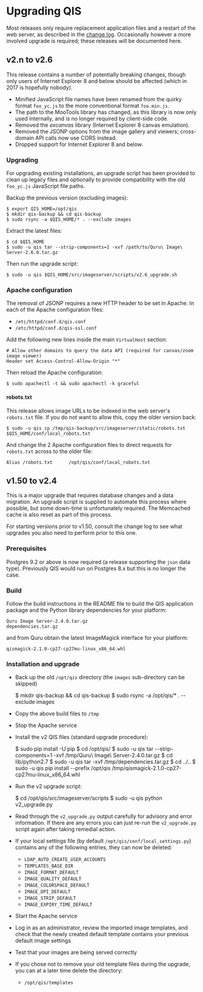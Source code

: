 # Upgrading QIS

Most releases only require replacement application files and a restart of the
web server, as described in the [change log](changelog.md). Occasionally however
a more involved upgrade is required; these releases will be documented here.

## v2.n to v2.6

This release contains a number of potentially breaking changes, though only
users of Internet Explorer 8 and below should be affected
(which in 2017 is hopefully nobody).

* Minified JavaScript file names have been renamed from the quirky format
  `foo_yc.js` to the more conventional format `foo.min.js`.
* The path to the MooTools library has changed, as this library is now only
  used internally, and is no longer required by client-side code.
* Removed the _excanvas_ library (Internet Explorer 8 canvas emulation).
* Removed the JSONP options from the image gallery and viewers;
  cross-domain API calls now use CORS instead.
* Dropped support for Internet Explorer 8 and below.

### Upgrading

For upgrading existing installations, an upgrade script has been provided to clean up
legacy files and optionally to provide compatibility with the old `foo_yc.js`
JavaScript file paths.

Backup the previous version (excluding images):

    $ export QIS_HOME=/opt/qis
    $ mkdir qis-backup && cd qis-backup
    $ sudo rsync -a $QIS_HOME/* . --exclude images

Extract the latest files:

    $ cd $QIS_HOME
    $ sudo -u qis tar --strip-components=1 -xvf /path/to/Quru\ Image\ Server-2.6.0.tar.gz

Then run the upgrade script:

    $ sudo -u qis $QIS_HOME/src/imageserver/scripts/v2.6_upgrade.sh

### Apache configuration

The removal of JSONP requires a new HTTP header to be set in Apache.
In each of the Apache configuration files:

* `/etc/httpd/conf.d/qis.conf`
* `/etc/httpd/conf.d/qis-ssl.conf`

Add the following new lines inside the main `VirtualHost` section:

    # Allow other domains to query the data API (required for canvas/zoom image viewer)
    Header set Access-Control-Allow-Origin "*"

Then reload the Apache configuration:

    $ sudo apachectl -t && sudo apachectl -k graceful

#### robots.txt

This release allows image URLs to be indexed in the web server's `robots.txt` file.
If you do not want to allow this, copy the older version back:

    $ sudo -u qis cp /tmp/qis-backup/src/imageserver/static/robots.txt $QIS_HOME/conf/local_robots.txt

And change the 2 Apache configuration files to direct requests for `robots.txt`
across to the older file:

    Alias /robots.txt      /opt/qis/conf/local_robots.txt

## v1.50 to v2.4

This is a major upgrade that requires database changes and a data migration.
An upgrade script is supplied to automate this process where possible, but some
down-time is unfortunately required. The Memcached cache is also reset as part of
this process.

For starting versions prior to v1.50, consult the change log to see what upgrades
you also need to perform prior to this one.

### Prerequisites

Postgres 9.2 or above is now required (a release supporting the `json` data type).
Previously QIS would run on Postgres 8.x but this is no longer the case.

### Build

Follow the build instructions in the README file to build the QIS application
package and the Python library dependencies for your platform:

    Quru Image Server-2.4.0.tar.gz
    dependencies.tar.gz

and from Quru obtain the latest ImageMagick interface for your platform:

    qismagick-2.1.0-cp27-cp27mu-linux_x86_64.whl

### Installation and upgrade

* Back up the old `/opt/qis` directory (the `images` sub-directory can be skipped)

    $ mkdir qis-backup && cd qis-backup
    $ sudo rsync -a /opt/qis/* . --exclude images

* Copy the above build files to `/tmp`
* Stop the Apache service
* Install the v2 QIS files (standard upgrade procedure):

    $ sudo pip install -U pip
    $ cd /opt/qis/
    $ sudo -u qis tar --strip-components=1 -xvf /tmp/Quru\ Image\ Server-2.4.0.tar.gz
    $ cd lib/python2.7
    $ sudo -u qis tar -xvf /tmp/dependencies.tar.gz
    $ cd ../..
    $ sudo -u qis pip install --prefix /opt/qis /tmp/qismagick-2.1.0-cp27-cp27mu-linux_x86_64.whl

* Run the v2 upgrade script:

    $ cd /opt/qis/src/imageserver/scripts
    $ sudo -u qis python v2_upgrade.py

* Read through the `v2_upgrade.py` output carefully for advisory and error information.
  If there are any errors you can just re-run the `v2_upgrade.py` script again
  after taking remedial action.
* If your local settings file (by default `/opt/qis/conf/local_settings.py`)
  contains any of the following entries, they can now be deleted:
  * `LDAP_AUTO_CREATE_USER_ACCOUNTS`
  * `TEMPLATES_BASE_DIR`
  * `IMAGE_FORMAT_DEFAULT`
  * `IMAGE_QUALITY_DEFAULT`
  * `IMAGE_COLORSPACE_DEFAULT`
  * `IMAGE_DPI_DEFAULT`
  * `IMAGE_STRIP_DEFAULT`
  * `IMAGE_EXPIRY_TIME_DEFAULT`
* Start the Apache service
* Log in as an administrator,
  review the imported image templates,
  and check that the newly created default template contains your previous default image settings
* Test that your images are being served correctly
* If you chose not to remove your old template files during the upgrade,
  you can at a later time delete the directory:
  * `/opt/qis/templates`

